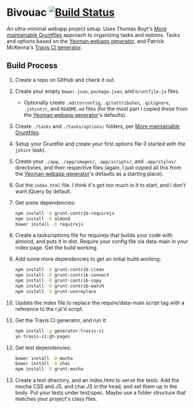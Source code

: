 # Bivouac [![Build Status](https://travis-ci.org/mysterycommand/bivouac.png?branch=master)](https://travis-ci.org/mysterycommand/bivouac)

An ultra-minimal webapp project setup. Uses Thomas Boyt's [More maintainable Gruntfiles](http://www.thomasboyt.com/2013/09/01/maintainable-grunt.html) approach to organizing tasks and options. Tasks and options based on the [Yeoman webapp generator](https://github.com/yeoman/generator-webapp), and Patrick McKenna's [Travis CI generator](https://github.com/pwmckenna/generator-travis-ci).

## Build Process

1. Create a repo on GitHub and check it out.
2. Create your empty `bower.json`, `package.json`, and `Gruntfile.js` files.
    * Optionally create `.editorconfig`, `.gitattributes`, `.gitignore`, `.jshintrc`, and `README.md` files (for the most part I copied these from the [Yeoman webapp generator](https://github.com/yeoman/generator-webapp)'s defaults).
3. Create `./tasks` and `./tasks/options/` folders, per [More maintainable Gruntfiles](http://www.thomasboyt.com/2013/09/01/maintainable-grunt.html).
4. Setup your Gruntfile and create your first options file (I started with the `jshint` task).
5. Create your `./app`, `./app/images/`, `.app/scripts/`, and `.app/styles/` directories, and their respective files (again, I just copied all this from the [Yeoman webapp generator](https://github.com/yeoman/generator-webapp)'s defaults as a starting place).
6. Gut the `index.html` file. I think it's got too much in it to start, and I don't want jQuery by default.
7. Get some dependencies:

    ```bash
    npm install -D grunt-contrib-requirejs
    npm install -D almond
    bower install -D requirejs
    ```
8. Create a tasks/options file for requirejs that builds your code with almond, and puts it in dist. Require your config file via data-main in your index page. Get the build working.
9. Add some more dependencies to get an initial build working:

    ```bash
    npm install -D grunt-contrib-clean
    npm install -D grunt-contrib-connect
    npm install -D grunt-contrib-copy
    npm install -D grunt-contrib-watch
    npm install -D grunt-usereplace
    ```
10. Update the index file to replace the require/data-main script tag with a reference to the r.js'd script.
11. Get the Travis CI generator, and run it:

    ```bash
    npm install -g generator-travis-ci
    yo travis-ci:gh-pages
    ```
12. Get test dependencies:

    ```bash
    bower install -D mocha
    bower install -D chai
    npm install -D grunt-mocha
    ```
13. Create a test directory, and an index.html to serve the tests. Add the mocha CSS and JS, and chai JS in the head, and set them up in the body. Put your tests under test/spec. Maybe use a folder structure that matches your project's class files.

